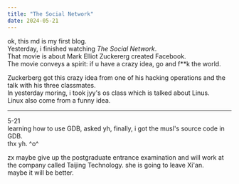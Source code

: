 ```yaml
---
title: "The Social Network"
date: 2024-05-21
---
```


ok, this md is my first blog.    
Yesterday, i finished watching *The Social Network*.  
That movie is about Mark Elliot Zuckererg created Facebook.  
The movie conveys a spirit: if u have a crazy idea, go and f**k the world.  

Zuckerberg got this crazy idea from one of his hacking operations 
and the talk with his three classmates.    
In yesterday moring, i took jyy's os class which is talked about Linus.  
Linux also come from a funny idea.    

---
5-21  
learning how to use GDB, asked yh, finally, i got the musl's source code in GDB.  
thx yh. ^o^

zx maybe give up the postgraduate entrance examination and will work at the company called Taijing Technology.
she is going to leave Xi'an.  
maybe it will be better.   



